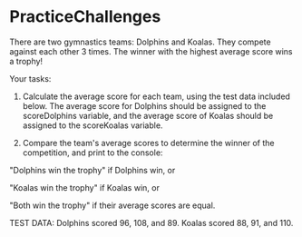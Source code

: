 # PracticeChallenges

There are two gymnastics teams: Dolphins and Koalas. They compete against each other 3 times. The winner with the highest average score wins a trophy!

Your tasks:

1. Calculate the average score for each team, using the test data included below. The average score for Dolphins should be assigned to the scoreDolphins variable, and the average score of Koalas should be assigned to the scoreKoalas variable.

2. Compare the team's average scores to determine the winner of the competition, and print to the console:

"Dolphins win the trophy" if Dolphins win, or

"Koalas win the trophy" if Koalas win, or

"Both win the trophy" if their average scores are equal.



TEST DATA: Dolphins scored 96, 108, and 89. Koalas scored 88, 91, and 110.
